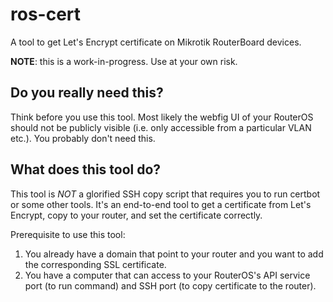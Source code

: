 # ros-cert
A tool to get Let's Encrypt certificate on Mikrotik RouterBoard devices.

__NOTE__: this is a work-in-progress. Use at your own risk.

## Do you really need this?

Think before you use this tool. Most likely the webfig UI of your
RouterOS should not be publicly visible (i.e. only accessible from a
particular VLAN etc.). You probably don't need this.

## What does this tool do?

This tool is *NOT* a glorified SSH copy script that requires you to run
certbot or some other tools. It's an end-to-end tool to get a
certificate from Let's Encrypt, copy to your router, and set the
certificate correctly.

Prerequisite to use this tool:

1. You already have a domain that point to your router and you want to
   add the corresponding SSL certificate.
2. You have a computer that can access to your RouterOS's API service
   port (to run command) and SSH port (to copy certificate to the
   router).
